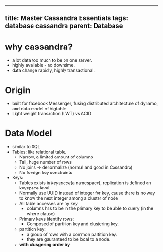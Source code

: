 
---
title: Master Cassandra Essentials
tags: database cassandra
parent: Database
---


# why cassandra?
- a lot data too much to be on one server.
- highly available - no downtime.
- data change rapidly, highly transactional.


# Origin
- built for facebook Messenger, fusing distributed architecture of dynamo, and data model of bigtable.
- Light weight transaction (LWT) vs ACID


# Data Model
- similar to SQL
- Tables: like relational table.
  - Narrow, a limited amount of columns
  - Tall, huge number of rows
  - No joins -> denormalize (normal and good in Cassandra)
  - No foreign key constraints 
- Keys:
  - Tables exists in *keyspace*(a namespace), replication is defined on keyspace level.
  - Normally use UUID instead of integer for key, cause there is no
    way to know the next integer among a cluster of node
  - All table accesses are by key
    - columns has to be in the primary key to be able to query (in the where clause)
  - Primary keys identify rows:
	- Composed of partition key and clustering key.
  - partition key:
    - a group of rows with a common partition key.
    - they are gauranteed to be local to a node.
  - **with clusgering order by**
  
	
	
	
